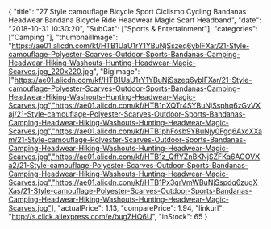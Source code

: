 {
	"title": "27 Style camouflage Bicycle Sport Ciclismo Cycling Bandanas Headwear Bandana Bicycle Ride Headwear Magic Scarf Headband",
	"date": "2018-10-31 10:30:20",
	"SubCat": ["Sports & Entertainment"],
	"categories": ["Camping "],
	"thumbnailImage": "https://ae01.alicdn.com/kf/HTB1UaU1rY1YBuNjSszeq6yblFXar/21-Style-camouflage-Polyester-Scarves-Outdoor-Sports-Bandanas-Camping-Headwear-Hiking-Washouts-Hunting-Headwear-Magic-Scarves.jpg_220x220.jpg",
	"BigImage": ["https://ae01.alicdn.com/kf/HTB1UaU1rY1YBuNjSszeq6yblFXar/21-Style-camouflage-Polyester-Scarves-Outdoor-Sports-Bandanas-Camping-Headwear-Hiking-Washouts-Hunting-Headwear-Magic-Scarves.jpg","https://ae01.alicdn.com/kf/HTB1nXQTr4SYBuNjSsphq6zGvVXaj/21-Style-camouflage-Polyester-Scarves-Outdoor-Sports-Bandanas-Camping-Headwear-Hiking-Washouts-Hunting-Headwear-Magic-Scarves.jpg","https://ae01.alicdn.com/kf/HTB1phFosb9YBuNjy0Fgq6AxcXXam/21-Style-camouflage-Polyester-Scarves-Outdoor-Sports-Bandanas-Camping-Headwear-Hiking-Washouts-Hunting-Headwear-Magic-Scarves.jpg","https://ae01.alicdn.com/kf/HTB1z_QffYZnBKNjSZFKq6AGOVXa2/21-Style-camouflage-Polyester-Scarves-Outdoor-Sports-Bandanas-Camping-Headwear-Hiking-Washouts-Hunting-Headwear-Magic-Scarves.jpg","https://ae01.alicdn.com/kf/HTB1Px3qrVmWBuNjSspdq6zugXXas/21-Style-camouflage-Polyester-Scarves-Outdoor-Sports-Bandanas-Camping-Headwear-Hiking-Washouts-Hunting-Headwear-Magic-Scarves.jpg"],
	"actualPrice": 1.13,
	"comparePrice": 1.94,
	"linkurl": "http://s.click.aliexpress.com/e/bugZHQ6U",
	"inStock": 65
}
